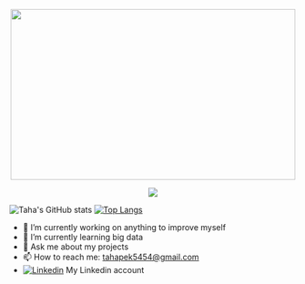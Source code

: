 
<!--
<p align="center">

![Alt Text](https://media.giphy.com/media/xUPGGDNsLvqsBOhuU0/giphy.gif)

</p>
-->
<p align="center">
<img src="https://media.giphy.com/media/26xBukhJ0i8KXADYc/giphy.gif" width="500" height="300">
</p>





<p align="center">
  <a href="https://github.com/DenverCoder1/readme-typing-svg"><img src="https://readme-typing-svg.herokuapp.com/?lines=Hi+there+I+am+Taha+Pek;I+am+a+2nd+year+student+of;Computer+Engineering;At+Kocaeli+University.+👋;"></a>
</p>



<!--

[![Typing SVG](https://readme-typing-svg.herokuapp.com/?lines=Hi+there+I+am+Taha+Pek;I+am+a+2nd+year+student+of;Computer+Engineering;At+Kocaeli+University.+👋;)](https://git.io/typing-svg)

-->




  ![Taha's GitHub stats](https://github-readme-stats.vercel.app/api?username=tahapek5454&show_icons=true&theme=dark) [![Top Langs](https://github-readme-stats.vercel.app/api/top-langs/?username=tahapek5454&layout=compact)](https://github.com/tahapek5454/github-readme-stats)

- 🔭 I’m currently working on anything to improve myself
- 🌱 I’m currently learning big data
- 💬 Ask me about my projects
- 📫 How to reach me: tahapek5454@gmail.com
- [![Linkedin](https://img.shields.io/static/v1?label=&message=Linkedin&color=0E7FBF&&&style=flat&logo=linkedin&logoColor=white)](https://www.linkedin.com/in/taha-pek-413b1b221/) My Linkedin account
   
